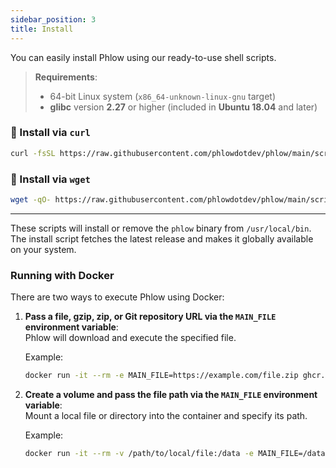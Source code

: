 ```yaml
---
sidebar_position: 3
title: Install
---
```

You can easily install Phlow using our ready-to-use shell scripts.

> **Requirements**:
> - 64-bit Linux system (`x86_64-unknown-linux-gnu` target)
> - **glibc** version **2.27** or higher (included in **Ubuntu 18.04** and later)

### 🔽 Install via `curl`

```bash
curl -fsSL https://raw.githubusercontent.com/phlowdotdev/phlow/main/scripts/install-phlow.sh | bash
```

### 🔽 Install via `wget`

```bash
wget -qO- https://raw.githubusercontent.com/phlowdotdev/phlow/main/scripts/install-phlow.sh | bash
```
---

These scripts will install or remove the `phlow` binary from `/usr/local/bin`. The install script fetches the latest release and makes it globally available on your system.

### Running with Docker

There are two ways to execute Phlow using Docker:

1. **Pass a file, gzip, zip, or Git repository URL via the `MAIN_FILE` environment variable**:  
    Phlow will download and execute the specified file.

    Example:
    ```bash
    docker run -it --rm -e MAIN_FILE=https://example.com/file.zip ghcr.io/phlowdotdev/phlow:latest
    ```

2. **Create a volume and pass the file path via the `MAIN_FILE` environment variable**:  
    Mount a local file or directory into the container and specify its path.

    Example:
    ```bash
    docker run -it --rm -v /path/to/local/file:/data -e MAIN_FILE=/data/file.zip ghcr.io/phlowdotdev/phlow:latest
    ```
